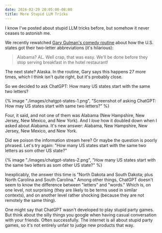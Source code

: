 ```yaml
---
date: 2024-02-29 20:05:00-08:00
title: More Stupid LLM Tricks
---
```


I know I've posted about stupid LLM tricks before, but somehow it never ceases to astonish me.

We recently rewatched [Gary Gulman's comedy routine](https://www.youtube.com/watch?v=dLECCmKnrys) about how the U.S. states got their two-letter abbreviations (it's hilarious):

> Alabama? AL. Well crap, that was easy. We'll be done before they stop serving breakfast in the hotel restaurant!

The next state? Alaska. In the routine, Gary says this happens 27 more times, which I think isn't quite right, but it's probably close. 

So we decided to ask ChatGPT: How many US states start with the same two letters?

{% image "./images/chatgpt-states-1.png", "Screenshot of asking ChatGPT: How may US states start with same two letters?" %}

Four, it said, and not one of them was Alabama (New Hampshire, New Jersey, New Mexico, and New York). And I *love* how it doubled down when I asked about Alabama. It's new answer: Alabama, New Hampshire, New Jersey, New Mexico, and New York.

Did we poison the information stream here? Or maybe the question is poorly phrased. Let's try again: "How many US states start with the same two letters as som other US state?"

{% image "./images/chatgpt-states-2.png", "How many US states start with the same two letters as som other US state?" %}

Inexplicably, the answer this time is "North Dakota and South Dakota; plus North Carolina and South Carolina." Among other things, ChatGPT doesn't seem to know the difference between "letters" and "words." Which is, on one level, not surprising (they are likely to be terms used in similar contexts), and on another level rather shocking (because they are not remotely the same thing).

One might say that ChatGPT wasn't developed to play stupid party games. But think about the silly things you google when having casual conversation with your friends. Often successfully. The internet is all about stupid party games, so it's not entirely unfair to judge new products that way.